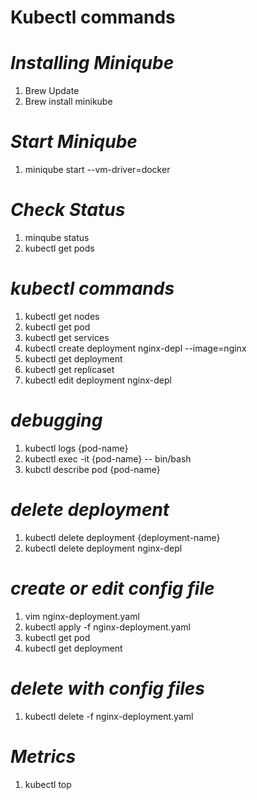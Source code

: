 # Kubectl commands

# *Installing Miniqube*
1. Brew Update
2. Brew install minikube

# *Start Miniqube*
1. miniqube start --vm-driver=docker

# *Check Status*
1. minqube status
2. kubectl get pods

# *kubectl commands*
1. kubectl get nodes
2. kubectl get pod
3. kubectl get services
4. kubectl create deployment nginx-depl --image=nginx
5. kubectl get deployment
6. kubectl get replicaset
7. kubectl edit deployment nginx-depl

# *debugging*
1. kubectl logs {pod-name}
2. kubectl exec -it {pod-name} -- bin/bash
3. kubctl describe pod {pod-name}

# *delete deployment*
1. kubectl delete deployment {deployment-name}
2. kubectl delete deployment nginx-depl

# *create or edit config file*
1. vim nginx-deployment.yaml
2. kubectl apply -f nginx-deployment.yaml
3. kubectl get pod
4. kubectl get deployment

# *delete with config files*
1. kubectl delete -f nginx-deployment.yaml

# *Metrics*
1. kubectl top
